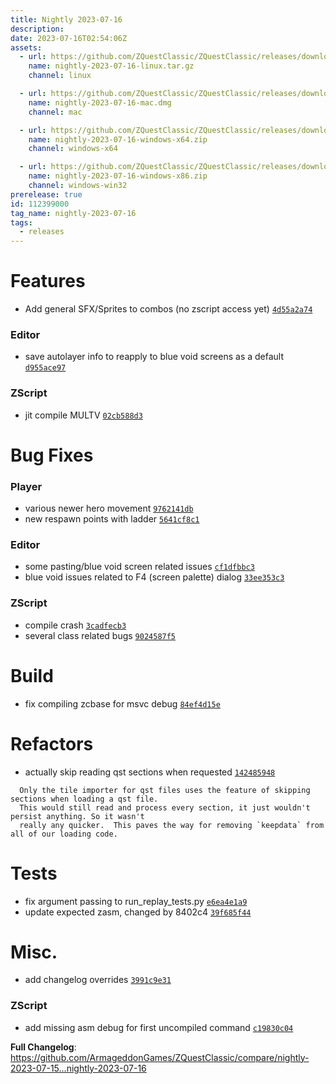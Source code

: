 ```yaml
---
title: Nightly 2023-07-16
description: 
date: 2023-07-16T02:54:06Z
assets: 
  - url: https://github.com/ZQuestClassic/ZQuestClassic/releases/download/nightly-2023-07-16/nightly-2023-07-16-linux.tar.gz
    name: nightly-2023-07-16-linux.tar.gz
    channel: linux

  - url: https://github.com/ZQuestClassic/ZQuestClassic/releases/download/nightly-2023-07-16/nightly-2023-07-16-mac.dmg
    name: nightly-2023-07-16-mac.dmg
    channel: mac

  - url: https://github.com/ZQuestClassic/ZQuestClassic/releases/download/nightly-2023-07-16/nightly-2023-07-16-windows-x64.zip
    name: nightly-2023-07-16-windows-x64.zip
    channel: windows-x64

  - url: https://github.com/ZQuestClassic/ZQuestClassic/releases/download/nightly-2023-07-16/nightly-2023-07-16-windows-x86.zip
    name: nightly-2023-07-16-windows-x86.zip
    channel: windows-win32
prerelease: true
id: 112399000
tag_name: nightly-2023-07-16
tags:
  - releases
---
```


# Features

- Add general SFX/Sprites to combos (no zscript access yet) [`4d55a2a74`](https://github.com/ArmageddonGames/ZQuestClassic/commit/4d55a2a7497fe9e1e532b7bd83d7f922e92f7c7e)

### Editor

- save autolayer info to reapply to blue void screens as a default [`d955ace97`](https://github.com/ArmageddonGames/ZQuestClassic/commit/d955ace97325238c9076d7525aa80fe9b63b5b01)

### ZScript

- jit compile MULTV [`02cb588d3`](https://github.com/ArmageddonGames/ZQuestClassic/commit/02cb588d37c1a42189a2c4160fd7399147b005a1)

# Bug Fixes

### Player

- various newer hero movement [`9762141db`](https://github.com/ArmageddonGames/ZQuestClassic/commit/9762141dbe1bd7461b5dee03a627f290c6ed322a)
- new respawn points with ladder [`5641cf8c1`](https://github.com/ArmageddonGames/ZQuestClassic/commit/5641cf8c1a9e76ed8fca68e7189f71c5efd20e1e)

### Editor

- some pasting/blue void screen related issues [`cf1dfbbc3`](https://github.com/ArmageddonGames/ZQuestClassic/commit/cf1dfbbc3981304550a7ff84338117cad9a80cf6)
- blue void issues related to F4 (screen palette) dialog [`33ee353c3`](https://github.com/ArmageddonGames/ZQuestClassic/commit/33ee353c36a1d9a5b8823b1163af7feb55e002a5)

### ZScript

- compile crash [`3cadfecb3`](https://github.com/ArmageddonGames/ZQuestClassic/commit/3cadfecb3b9c7ab9a031980c49bc641be99570db)
- several class related bugs [`9024587f5`](https://github.com/ArmageddonGames/ZQuestClassic/commit/9024587f54a2543417522d471cb2ec00623fc432)

# Build

- fix compiling zcbase for msvc debug [`84ef4d15e`](https://github.com/ArmageddonGames/ZQuestClassic/commit/84ef4d15e2059f26ab93cd8f6b462d7304a9503f)

# Refactors

- actually skip reading qst sections when requested [`142485948`](https://github.com/ArmageddonGames/ZQuestClassic/commit/142485948a4517f8b978f6839a245e2f1bb18538)
```
  Only the tile importer for qst files uses the feature of skipping sections when loading a qst file.
  This would still read and process every section, it just wouldn't persist anything. So it wasn't
  really any quicker.  This paves the way for removing `keepdata` from all of our loading code.
```

# Tests

- fix argument passing to run_replay_tests.py [`e6ea4e1a9`](https://github.com/ArmageddonGames/ZQuestClassic/commit/e6ea4e1a92fce6cc70c2b3f291a75535ef0792e8)
- update expected zasm, changed by 8402c4 [`39f685f44`](https://github.com/ArmageddonGames/ZQuestClassic/commit/39f685f4456e6dca7e9c7cb921c03835e2604c35)

# Misc.

- add changelog overrides [`3991c9e31`](https://github.com/ArmageddonGames/ZQuestClassic/commit/3991c9e3151e7d2f9ced71f4aa561fa7f36693f9)

### ZScript

- add missing asm debug for first uncompiled command [`c19830c04`](https://github.com/ArmageddonGames/ZQuestClassic/commit/c19830c04f8037c33fb3ca6c3d6aad58c57b0f7d)



**Full Changelog**: https://github.com/ArmageddonGames/ZQuestClassic/compare/nightly-2023-07-15...nightly-2023-07-16
